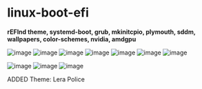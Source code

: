 # linux-boot-efi

**rEFInd theme, systemd-boot, grub, mkinitcpio, plymouth, sddm, wallpapers, color-schemes, nvidia, amdgpu**

![image](refind_screenshots/screenshot_006.jpg)
![image](refind_screenshots/screenshot_007.jpg)
![image](refind_screenshots/screenshot_008.jpg)
![image](refind_screenshots/screenshot_009.jpg)
![image](refind_screenshots/screenshot_010.jpg)
![image](refind_screenshots/screenshot_011.jpg)
![image](refind_screenshots/screenshot_012.jpg)

![image](plymouth_screenshots/Screenshot_20220510_042207.png)
![image](plymouth_screenshots/Screenshot_20220510_042220.png)
![image](plymouth_screenshots/Screenshot_20220510_042334.png)

ADDED Theme: Lera Police
